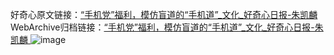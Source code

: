 好奇心原文链接：[“手机党”福利，模仿盲道的“手机道”_文化_好奇心日报-朱凯麟 ](https://www.qdaily.com/articles/11041.html)
WebArchive归档链接：[“手机党”福利，模仿盲道的“手机道”_文化_好奇心日报-朱凯麟 ](http://web.archive.org/web/20190623163621/https://www.qdaily.com/articles/11041.html)
![image](http://ww3.sinaimg.cn/large/007d5XDply1g3wcnb7zvzj30u0348b29)